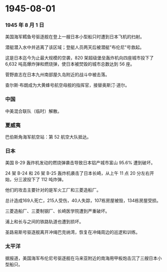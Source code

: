 # 1945-08-01

### 1945 年 8 月 1 日

美国海军鳕鱼号驱逐舰在登上一艘日本小型船只时遭到日本飞机的扫射。

潜艇潜入水中并逃离了该区域；登艇人员两天后被潜艇"布伦尼"号救起。

这是日本迄今为止最大规模的空袭，820 架超级堡垒轰炸机向四座城市投下了
6,632 吨高爆炸弹和燃烧弹，使日本被焚毁的城市总数达到 56 座。

菅野直志在日本九州南部屋久岛附近的战斗中被击落。

查尔斯·布朗成为大黄蜂号航空母舰的指挥官，接替奥斯汀·道尔。

### 中国

中美混合联队（临时）解散。

### 夏威夷

巴伯斯角海军航空站：第 52 航空大队抵达。

### 日本

美国 B-29 轰炸机发动的燃烧弹袭击导致日本铝产城市富山 95.6% 遭到破坏。

24 架 B-24 和 26 架 B-25 轰炸机袭击了日本长崎，从上午 11 点 20
分左右开始，分三波投下了 112 吨炸弹。

他们的攻击主要针对的是军火工厂和三菱造船厂。

总计造成169人死亡，215人受伤，40人失踪，107栋房屋被毁，134栋房屋受损。

三菱造船厂、三菱制钢厂、长崎医学院遭到严重破坏。

浦上和长与之间的铁路轨道也遭到损坏。

圣路易斯号驱逐舰离开冲绳巴克纳湾，恢复在冲绳周边的巡逻和训练。

### 太平洋

据报道，美国海军布伦尼号驱逐舰在马来亚附近的南海用甲板炮击沉了三艘日本小型船只。